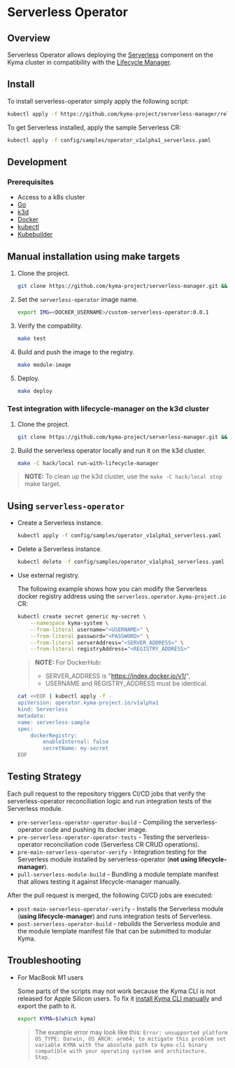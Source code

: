 # Serverless Operator

## Overview

Serverless Operator allows deploying the [Serverless](https://kyma-project.io/docs/kyma/latest/01-overview/serverless/) component on the Kyma cluster in compatibility with the [Lifecycle Manager](https://github.com/kyma-project/lifecycle-manager).

## Install

To install serverless-operator simply apply the following script:

```bash
kubectl apply -f https://github.com/kyma-project/serverless-manager/releases/latest/download/serverless-operator.yaml
```

To get Serverless installed, apply the sample Serverless CR:

```bash
kubectl apply -f config/samples/operator_v1alpha1_serverless.yaml
```

## Development

### Prerequisites

- Access to a k8s cluster
- [Go](https://go.dev/)
- [k3d](https://k3d.io/)
- [Docker](https://www.docker.com/)
- [kubectl](https://kubernetes.io/docs/tasks/tools/)
- [Kubebuilder](https://book.kubebuilder.io/)


## Manual installation using make targets

1. Clone the project.

    ```bash
    git clone https://github.com/kyma-project/serverless-manager.git && cd serverless-manager/
    ```

2. Set the `serverless-operator` image name.

    ```bash
    export IMG=<DOCKER_USERNAME>/custom-serverless-operator:0.0.1
    ```

3. Verify the compability.

    ```bash
    make test
    ```

4. Build and push the image to the registry.

    ```bash
    make module-image
    ```

5. Deploy.

    ```bash
    make deploy
    ```

### Test integration with lifecycle-manager on the k3d cluster

1. Clone the project.

    ```bash
    git clone https://github.com/kyma-project/serverless-manager.git && cd serverless-manager/
    ```

2. Build the serverless operator locally and run it on the k3d cluster.

    ```bash
    make -C hack/local run-with-lifecycle-manager
    ```

> **NOTE:** To clean up the k3d cluster, use the `make -C hack/local stop` make target.


## Using `serverless-operator`

- Create a Serverless instance.

    ```bash
    kubectl apply -f config/samples/operator_v1alpha1_serverless.yaml
    ```

- Delete a Serverless instance.

    ```bash
    kubectl delete -f config/samples/operator_v1alpha1_serverless.yaml
    ```

- Use external registry.

    The following example shows how you can modify the Serverless docker registry address using the `serverless.operator.kyma-project.io` CR:

    ```bash
    kubectl create secret generic my-secret \
        --namespace kyma-system \
        --from-literal username="<USERNAME>" \
        --from-literal password="<PASSWORD>" \
        --from-literal serverAddress="<SERVER_ADDRESS>" \
        --from-literal registryAddress="<REGISTRY_ADDRESS>"
    ```

    > **NOTE:** For DockerHub: 
    > - SERVER_ADDRESS is "https://index.docker.io/v1/",
    > - USERNAME and REGISTRY_ADDRESS must be identical.

    ```bash
    cat <<EOF | kubectl apply -f -
    apiVersion: operator.kyma-project.io/v1alpha1
    kind: Serverless
    metadata:
    name: serverless-sample
    spec:
        dockerRegistry:
            enableInternal: false
            secretName: my-secret
    EOF
    ```
## Testing Strategy

Each pull request to the repository triggers CI/CD jobs that verify the serverless-operator reconciliation logic and run integration tests of the Serverless module.

- `pre-serverless-operator-operator-build` - Compiling the serverless-operator code and pushing its docker image.
- `pre-serverless-operator-operator-tests` - Testing the serverless-operator reconciliation code (Serverless CR CRUD operations).
- `pre-main-serverless-operator-verify` - Integration testing for the Serverless module installed by serverless-operator (**not using lifecycle-manager**).
- `pull-serverless-module-build` - Bundling a module template manifest that allows testing it against lifecycle-manager manually. 

After the pull request is merged, the following CI/CD jobs are executed:

 - `post-main-serverless-operator-verify` - Installs the Serverless module (**using lifecycle-manager**) and runs integration tests of Serverless.
 - `post-serverless-operator-build` - rebuilds  the Serverless module and the module template manifest file that can be submitted to modular Kyma.
 
## Troubleshooting

- For MacBook M1 users

    Some parts of the scripts may not work because the Kyma CLI is not released for Apple Silicon users. To fix it [install Kyma CLI manually](https://github.com/kyma-project/cli#installation) and export the path to it.

    ```bash
    export KYMA=$(which kyma)
    ```

    > The example error may look like this: `Error: unsupported platform OS_TYPE: Darwin, OS_ARCH: arm64; to mitigate this problem set variable KYMA with the absolute path to kyma-cli binary compatible with your operating system and architecture.  Stop.`
